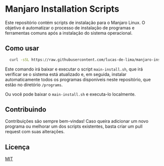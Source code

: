 
# Manjaro Installation Scripts

Este repositório contém scripts de instalação para o Manjaro Linux. O objetivo é automatizar o processo de instalação de programas e ferramentas comuns após a instalação do sistema operacional.




## Como usar


```bash
  curl -sSL https://raw.githubusercontent.com/lucas-de-lima/manjaro-installation-scripts/main/main-install.sh -o main-install.sh && chmod +x main-install.sh && ./main-install.sh

```
Este comando irá baixar e executar o script `main-install.sh`, que irá verificar se o sistema está atualizado e, em seguida, instalar automaticamente todos os programas disponíveis neste repositório, que estão no diretório `/programs`.

Ou você pode baixar o `main-install.sh` e executa-lo localmente.
## Contribuindo

Contribuições são sempre bem-vindas! Caso queira adicionar um novo programa ou melhorar um dos scripts existentes, basta criar um pull request com suas alterações.


## Licença

[MIT](https://choosealicense.com/licenses/mit/)

